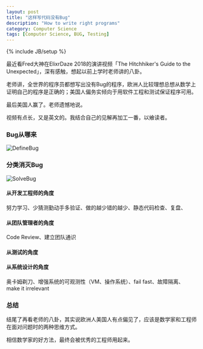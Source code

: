 ```yaml
---
layout: post
title: "这样写代码没有Bug​"
description: "How to write right programs"
category: Computer Science
tags: [Computer Science, BUG, Testing]
---
```

{% include JB/setup %}

最近看Fred大神在ElixrDaze 2018的演讲视频「The Hitchhiker's Guide to the Unexpected」，深有感触，想起以前上学时老师讲的八卦。

老师讲，全世界的程序员都想写出没有Bug的程序，欧洲人比较理想总想从数学上证明自己的程序是正确的；美国人偏务实倾向于用软件工程和测试保证程序可用。

最后美国人赢了。老师遗憾地说。

视频有点长，又是英文的。我结合自己的见解再加工一番，以飨读者。

### Bug从哪来

![DefineBug](http://zhaox.github.io/assets/images/DefineBug.png)



### 分类消灭Bug

![SolveBug](http://zhaox.github.io/assets/images/SolveBug.png)

#### 从开发工程师的角度

努力学习、少猜测勤动手多验证、做的越少错的越少、静态代码检查、复盘、

#### 从团队管理者的角度

Code Review、建立团队通识

#### 从测试的角度

#### 从系统设计的角度

奥卡姆剃刀、增强系统的可观测性（VM、操作系统）、fail fast、故障隔离、make it irrelevant

### 总结

结尾了再看老师的八卦，其实说欧洲人美国人有点偏见了，应该是数学家和工程师在面对问题时的两种思维方式。

相信数学家的好方法，最终会被优秀的工程师用起来。
​